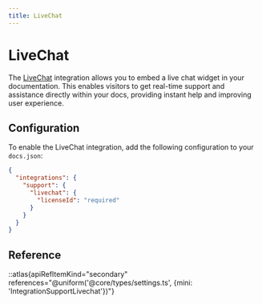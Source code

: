 ```yaml
---
title: LiveChat
---
```


# LiveChat

The [LiveChat](https://livechat.com) integration allows you to embed a live chat widget in your documentation. This enables visitors to get real-time support and assistance directly within your docs, providing instant help and improving user experience.

## Configuration

To enable the LiveChat integration, add the following configuration to your `docs.json`:

```json
{
  "integrations": {
    "support": {
      "livechat": {
        "licenseId": "required"
      }
    }
  }
}
```

## Reference
::atlas{apiRefItemKind="secondary" references="@uniform('@core/types/settings.ts', {mini: 'IntegrationSupportLivechat'})"} 